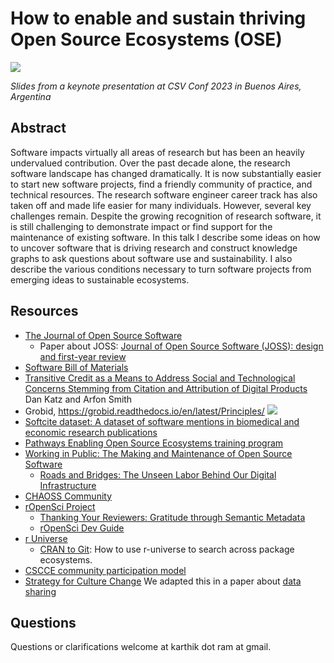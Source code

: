 # How to enable and sustain thriving Open Source Ecosystems (OSE)

[![](https://i.imgur.com/VjeqIqr.jpg)](https://inundata.org/talks/csvconf/)

*Slides from a keynote presentation at CSV Conf 2023 in Buenos Aires, Argentina*
## Abstract

Software impacts virtually all areas of research but has been an heavily undervalued contribution. Over the past decade alone, the research software landscape has changed dramatically. It is now substantially easier to start new software projects, find a friendly community of practice, and technical resources. The research software engineer career track has also taken off and made life easier for many individuals. However, several key challenges remain. Despite the growing recognition of research software, it is still challenging to demonstrate impact or find support for the maintenance of existing software. In this talk I describe some ideas on how to uncover software that is driving research and construct knowledge graphs to ask questions about software use and sustainability. I also describe the various conditions necessary to turn software projects from emerging ideas to sustainable ecosystems.


## Resources

- [The Journal of Open Source Software](https://joss.theoj.org/)   
	* Paper about JOSS: [Journal of Open Source Software (JOSS): design and first-year review](https://peerj.com/articles/cs-147/)
- [Software Bill of Materials](https://www.cisa.gov/sbom)
- [Transitive Credit as a Means to Address Social and Technological Concerns Stemming from Citation and Attribution of Digital Products](https://openresearchsoftware.metajnl.com/articles/10.5334/jors.be) Dan Katz and Arfon Smith
- Grobid, https://grobid.readthedocs.io/en/latest/Principles/
![](https://i.imgur.com/hIzjbUo.png)   
- [Softcite dataset: A dataset of software mentions in biomedical and economic research publications](https://asistdl.onlinelibrary.wiley.com/doi/abs/10.1002/asi.24454) 
- [Pathways Enabling Open Source Ecosystems training program](https://pose.training/)   
- [Working in Public: The Making and Maintenance of Open Source Software](https://press.stripe.com/working-in-public)    
	- [Roads and Bridges: The Unseen Labor Behind Our Digital Infrastructure](https://www.fordfoundation.org/work/learning/research-reports/roads-and-bridges-the-unseen-labor-behind-our-digital-infrastructure/)   
- [CHAOSS Community](https://chaoss.community/)   
- [rOpenSci Project](https://ropensci.org/)  
	- [Thanking Your Reviewers: Gratitude through Semantic Metadata](https://ropensci.org/blog/2018/03/16/thanking-reviewers-in-metadata/)    
	- [rOpenSci Dev Guide](https://devguide.ropensci.org/)
- [r Universe](https://r-universe.dev/search/)
	- [CRAN to Git](https://ropensci.org/blog/2023/04/03/cran-to-git/): How to use r-universe to search across package ecosystems.
- [CSCCE community participation model](https://www.cscce.org/resources/cpm/)
- [Strategy for Culture Change](https://www.cos.io/blog/strategy-for-culture-change) We adapted this in a paper about [data sharing](https://www.sciencedirect.com/science/article/pii/S2666389921002300)  

## Questions

Questions or clarifications welcome at karthik dot ram at gmail.

